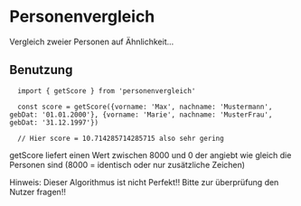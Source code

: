 # Personenvergleich

Vergleich zweier Personen auf Ähnlichkeit...

## Benutzung

```
  import { getScore } from 'personenvergleich'

  const score = getScore({vorname: 'Max', nachname: 'Mustermann', gebDat: '01.01.2000'}, {vorname: 'Marie', nachname: 'MusterFrau', gebDat: '31.12.1997'})

  // Hier score = 10.714285714285715 also sehr gering
```

getScore liefert einen Wert zwischen 8000 und 0 der angiebt wie gleich die Personen sind (8000 = identisch oder nur zusätzliche Zeichen)

Hinweis: Dieser Algorithmus ist nicht Perfekt!! Bitte zur überprüfung den Nutzer fragen!!

